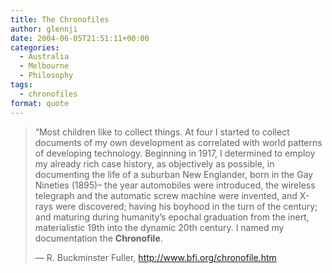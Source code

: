 ```yaml
---
title: The Chronofiles
author: glennji
date: 2004-06-05T21:51:11+00:00
categories:
  - Australia
  - Melbourne
  - Philosophy
tags:
  - chronofiles
format: quote
---
```

> “Most children like to collect things. At four I started to collect documents of my own development as correlated with world patterns of developing technology. Beginning in 1917, I determined to employ my already rich case history, as objectively as possible, in documenting the life of a suburban New Englander, born in the Gay Nineties (1895)&#8211; the year automobiles were introduced, the wireless telegraph and the automatic screw machine were invented, and X-rays were discovered; having his boyhood in the turn of the century; and maturing during humanity’s epochal graduation from the inert, materialistic 19th into the dynamic 20th century. I named my documentation the <strong>Chronofile</strong>.
>
> — R. Buckminster Fuller, http://www.bfi.org/chronofile.htm


